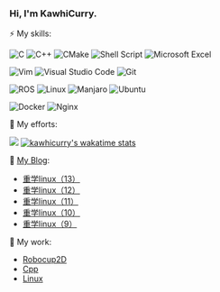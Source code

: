 <!--
**kawhicurry/kawhicurry** is a ✨ _special_ ✨ repository because its `README.md` (this file) appears on your GitHub profile.

Here are some ideas to get you started:

- 🔭 I’m currently working on ...
- 🌱 I’m currently learning ...
- 👯 I’m looking to collaborate on ...
- 🤔 I’m looking for help with ...
- 💬 Ask me about ...
- 📫 How to reach me: ...
- 😄 Pronouns: ...
- ⚡ Fun fact: ...

-->

### Hi, I'm KawhiCurry.

⚡ My skills:

![C](https://img.shields.io/badge/c-%2300599C.svg?style=for-the-badge&logo=c&logoColor=white)
![C++](https://img.shields.io/badge/c++-%2300599C.svg?style=for-the-badge&logo=c%2B%2B&logoColor=white)
![CMake](https://img.shields.io/badge/CMake-%23008FBA.svg?style=for-the-badge&logo=cmake&logoColor=white)
![Shell Script](https://img.shields.io/badge/shell_script-%23121011.svg?style=for-the-badge&logo=gnu-bash&logoColor=white)
![Microsoft Excel](https://img.shields.io/badge/Microsoft_Excel-217346?style=for-the-badge&logo=microsoft-excel&logoColor=white)

![Vim](https://img.shields.io/badge/VIM-%2311AB00.svg?style=for-the-badge&logo=vim&logoColor=white)
![Visual Studio Code](https://img.shields.io/badge/Visual%20Studio%20Code-0078d7.svg?style=for-the-badge&logo=visual-studio-code&logoColor=white)
![Git](https://img.shields.io/badge/git-%23F05033.svg?style=for-the-badge&logo=git&logoColor=white)

![ROS](https://img.shields.io/badge/ros-%230A0FF9.svg?style=for-the-badge&logo=ros&logoColor=white)
![Linux](https://img.shields.io/badge/Linux-FCC624?style=for-the-badge&logo=linux&logoColor=black)
![Manjaro](https://img.shields.io/badge/Manjaro-35BF5C?style=for-the-badge&logo=Manjaro&logoColor=white)
![Ubuntu](https://img.shields.io/badge/Ubuntu-E95420?style=for-the-badge&logo=ubuntu&logoColor=white)

![Docker](https://img.shields.io/badge/docker-%230db7ed.svg?style=for-the-badge&logo=docker&logoColor=white)
![Nginx](https://img.shields.io/badge/nginx-%23009639.svg?style=for-the-badge&logo=nginx&logoColor=white)

🌱 My efforts:

[![](https://github-readme-stats.vercel.app/api?username=kawhicurry&theme=algolia)]()
[![kawhicurry's wakatime stats](https://github-readme-stats.vercel.app/api/wakatime?username=kawhicurry&theme=algolia)]()

💬 [My Blog](https://kawhicurry.github.io):

<!-- BLOG-POST-LIST:START -->
- [重学linux（13）](https://kawhicurry.github.io/b665e76a/)
- [重学linux（12）](https://kawhicurry.github.io/ed9800f/)
- [重学linux（11）](https://kawhicurry.github.io/1c6c2fe1/)
- [重学linux（10）](https://kawhicurry.github.io/a4d04884/)
- [重学linux（9）](https://kawhicurry.github.io/8aa2099f/)
<!-- BLOG-POST-LIST:END -->

🔭 My work:

- [Robocup2D](https://rcsoccersim.github.io/)
- [Cpp](https://en.cppreference.com/)
- [Linux](https://linux.vbird.org/)

